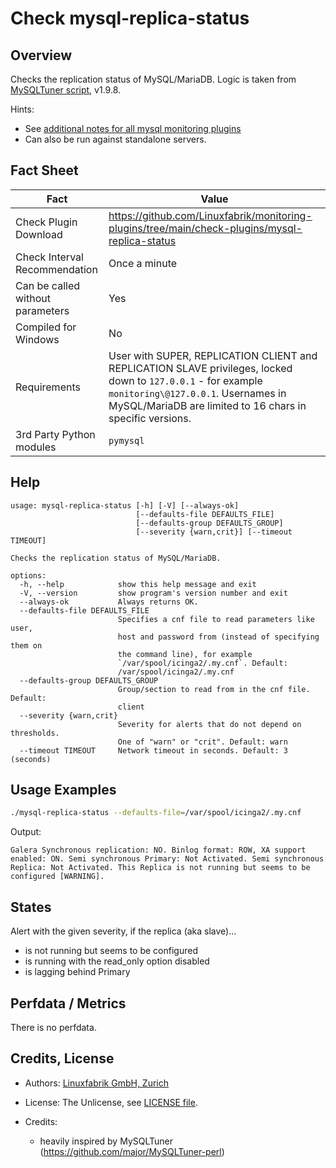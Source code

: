 # Check mysql-replica-status

## Overview

Checks the replication status of MySQL/MariaDB. Logic is taken from [MySQLTuner script](https://github.com/major/MySQLTuner-perl), v1.9.8.

Hints:

* See [additional notes for all mysql monitoring plugins](https://github.com/Linuxfabrik/monitoring-plugins/blob/main/PLUGINS-MYSQL.md)
* Can also be run against standalone servers.


## Fact Sheet

| Fact | Value |
|----|----|
| Check Plugin Download                 | <https://github.com/Linuxfabrik/monitoring-plugins/tree/main/check-plugins/mysql-replica-status> |
| Check Interval Recommendation         | Once a minute |
| Can be called without parameters      | Yes |
| Compiled for Windows                  | No |
| Requirements                          | User with SUPER, REPLICATION CLIENT and REPLICATION SLAVE privileges, locked down to `127.0.0.1` - for example `monitoring\@127.0.0.1`. Usernames in MySQL/MariaDB are limited to 16 chars in specific versions. |
| 3rd Party Python modules              | `pymysql` |


## Help

```text
usage: mysql-replica-status [-h] [-V] [--always-ok]
                            [--defaults-file DEFAULTS_FILE]
                            [--defaults-group DEFAULTS_GROUP]
                            [--severity {warn,crit}] [--timeout TIMEOUT]

Checks the replication status of MySQL/MariaDB.

options:
  -h, --help            show this help message and exit
  -V, --version         show program's version number and exit
  --always-ok           Always returns OK.
  --defaults-file DEFAULTS_FILE
                        Specifies a cnf file to read parameters like user,
                        host and password from (instead of specifying them on
                        the command line), for example
                        `/var/spool/icinga2/.my.cnf`. Default:
                        /var/spool/icinga2/.my.cnf
  --defaults-group DEFAULTS_GROUP
                        Group/section to read from in the cnf file. Default:
                        client
  --severity {warn,crit}
                        Severity for alerts that do not depend on thresholds.
                        One of "warn" or "crit". Default: warn
  --timeout TIMEOUT     Network timeout in seconds. Default: 3 (seconds)
```


## Usage Examples

```bash
./mysql-replica-status --defaults-file=/var/spool/icinga2/.my.cnf
```

Output:

```text
Galera Synchronous replication: NO. Binlog format: ROW, XA support enabled: ON. Semi synchronous Primary: Not Activated. Semi synchronous Replica: Not Activated. This Replica is not running but seems to be configured [WARNING].
```


## States

Alert with the given severity, if the replica (aka slave)...

* is not running but seems to be configured
* is running with the read_only option disabled
* is lagging behind Primary


## Perfdata / Metrics

There is no perfdata.


## Credits, License

* Authors: [Linuxfabrik GmbH, Zurich](https://www.linuxfabrik.ch)

* License: The Unlicense, see [LICENSE file](https://unlicense.org/).

* Credits:

    * heavily inspired by MySQLTuner (<https://github.com/major/MySQLTuner-perl>)
